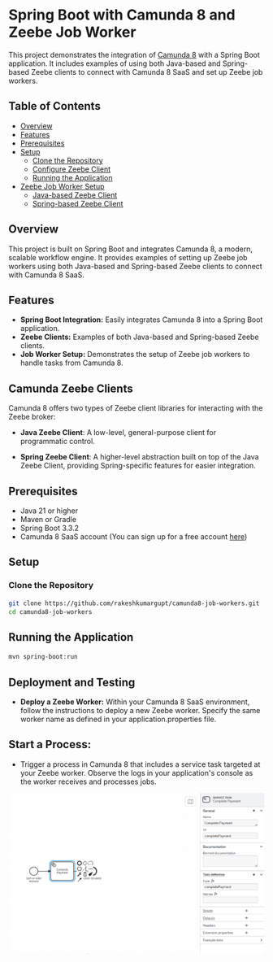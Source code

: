 # Spring Boot with Camunda 8 and Zeebe Job Worker

This project demonstrates the integration of [Camunda 8](https://camunda.com/products/camunda-platform/) with a Spring Boot application. It includes examples of using both Java-based and Spring-based Zeebe clients to connect with Camunda 8 SaaS and set up Zeebe job workers.

## Table of Contents

- [Overview](#overview)
- [Features](#features)
- [Prerequisites](#prerequisites)
- [Setup](#setup)
    - [Clone the Repository](#clone-the-repository)
    - [Configure Zeebe Client](#configure-zeebe-client)
    - [Running the Application](#running-the-application)
- [Zeebe Job Worker Setup](#zeebe-job-worker-setup)
    - [Java-based Zeebe Client](#java-based-zeebe-client)
    - [Spring-based Zeebe Client](#spring-based-zeebe-client)

## Overview

This project is built on Spring Boot and integrates Camunda 8, a modern, scalable workflow engine. It provides examples of setting up Zeebe job workers using both Java-based and Spring-based Zeebe clients to connect with Camunda 8 SaaS.

## Features

- **Spring Boot Integration:** Easily integrates Camunda 8 into a Spring Boot application.
- **Zeebe Clients:** Examples of both Java-based and Spring-based Zeebe clients.
- **Job Worker Setup:** Demonstrates the setup of Zeebe job workers to handle tasks from Camunda 8.

## Camunda Zeebe Clients
Camunda 8 offers two types of Zeebe client libraries for interacting with the Zeebe broker:

- **Java Zeebe Client**: A low-level, general-purpose client for programmatic control.

- **Spring Zeebe Client**: A higher-level abstraction built on top of the Java Zeebe Client, providing Spring-specific features for easier integration.

## Prerequisites

- Java 21 or higher
- Maven or Gradle
- Spring Boot 3.3.2
- Camunda 8 SaaS account (You can sign up for a free account [here](https://camunda.com/get-started/))

## Setup

### Clone the Repository

```bash
git clone https://github.com/rakeshkumargupt/camunda8-job-workers.git
cd camunda8-job-workers
```

## Running the Application

```bash 
mvn spring-boot:run
```

## Deployment and Testing

- **Deploy a Zeebe Worker:**
Within your Camunda 8 SaaS environment, follow the instructions to deploy a new Zeebe worker. Specify the same worker name as defined in your application.properties file.

## Start a Process:

- Trigger a process in Camunda 8 that includes a service task targeted at your Zeebe worker. Observe the logs in your application's console as the worker receives and processes jobs.

![img.png](img.png)